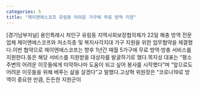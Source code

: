 ```yaml
---
categories: h
title: "제이앤에스코프 유림동 어려운 가구에 무료 방역 지원"
---
```

[경기남부저널] 용인특례시 처인구 유림동 지역사회보장협의체가 22일 해충 방역 전문업체 제이앤에스코프와 저소득층 및 복지사각지대 가구 지원을 위한 업무협약을 체결했다.이번 협약으로 제이앤에스코프는 향후 1년간 매월 5가구에 무료 방역·방충 서비스를 지원한다.동은 해당 서비스를 지원받을 대상자를 발굴하기로 했다.목지성 대표는 “평소 주변의 어려운 이웃들에게 미약하나마 도움이 되고 싶어 봉사를 시작했다”며 “앞으로도 어려운 이웃들을 위해 베푸는 삶을 살겠다”고 말했다.고상혁 위원장은 “코로나19로 방역이 중요한 만큼, 든든한 지원군이